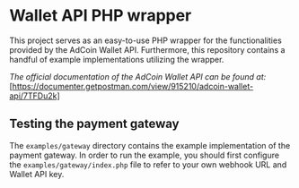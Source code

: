 # Wallet API PHP wrapper

This project serves as an easy-to-use PHP wrapper for the functionalities provided by the AdCoin Wallet API.
Furthermore, this repository contains a handful of example implementations utilizing the wrapper.

_The official documentation of the AdCoin Wallet API can be found at:_
[https://documenter.getpostman.com/view/915210/adcoin-wallet-api/7TFDu2k]

## Testing the payment gateway
The `examples/gateway` directory contains the example implementation of the payment gateway.
In order to run the example, you should first configure the `examples/gateway/index.php` file to refer to your own webhook URL and Wallet API key.